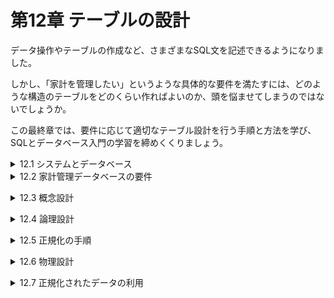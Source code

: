 # 第12章 テーブルの設計
データ操作やテーブルの作成など、さまざまなSQL文を記述できるようになりました。

しかし、「家計を管理したい」というような具体的な要件を満たすには、どのような構造のテーブルをどのくらい作ればよいのか、頭を悩ませてしまうのではないでしょうか。

この最終章では、要件に応じて適切なテーブル設計を行う手順と方法を学び、SQLとデータベース入門の学習を締めくくりましょう。

<details><summary>12.1 システムとデータベース</summary>

### 12.1.1 システム化と要件
現代の社会生活の至る所で、情報システムは欠かせない存在になっています。システム化によって、かつては人力で行っていた処理をプログラムが行うようになり、紙の帳簿などに記録していたものはコンピュータ上のデータベースに保存するようになりました。

しかし、昔と現代で「まったく変わっていないもの」があります。それは、「お金の入出金を管理したい」という両替商(銀行)の要件(requirements)です。現代社会では、要件の実現手段が「人と紙」から「ATMプログラムとデータベース」に置き換わったにすぎません。

いざ、家計管理データベースを作ろうとしたものの、すぐに壁にぶつかってしまいます。「具体的になにをしたらいいのかわからない」。この段階でデータベースをうまく作れない理由は2つあります。
- **理由1 家計管理の要件を知らない**
    - そもそもどのような家計管理をしたいのか、現在どのように管理しているのかをよく知りません。家計に関するどんな情報を管理すれば要件を満たせるかがわからないため、当然「どのようなテーブルを作ればよいか」も決めることができません。
        
        **先ずは、「データベースを使ってどんな家計管理をしたいか」という要件をしっかり聞き出さなければなりません**。
        
- **理由2 要件をテーブル設計に落とし込む方法を知らない**
    - 要件を聞き出せたとして、その内容は「毎月の入出金の合計を一覧で見られるようにしたい」「システムは夫妻2人で使えるようにしたい」のような曖昧なものでしょう。つまり、要件をただ聞いただけでは「具体的にどんなテーブルを作ればよいか」までは明らかにならないのです。
        
        もちろん要件を意識しながらなんとなくテーブルを作ってみるという方法も考えられますが、しっかりとした根拠のないまま経験や感、度胸で作ったデータベースが、速くて、便利で、安全である確率は極めて低いでしょう。
        
        **聞き出した要件を優れたテーブル設計に確実に変換できる手法や手順を学ばなければならないのです**。
- **データベースを用いたシステムを開発するには**
    
    SQLやDBMSの機能に関する知識だけでは、データベースを用いたシステムは開発できない。要件をしっかりと理解し、その要件をデータベース設計に適切に落とし込むための方法論を活用しなければならない。

### 12.1.2 データベース設計の流れ
システム開発の一環としてデータベースを作ろうとする場合、私たちは何をすればよいのでしょうか。それを明らかにするには、先ず私たちが使える材料(INPUT)と、作るべきもの(OUTPUT)を明確にすることが大切です。

**お客様の用件を訊き**→INPUT→**データベース設計作業**→OUTPUT→**必要なテーブルを持つデータベース**

最初に行うことは用件聴取(インタビュー)です。お客様から用件を聞き出すことは、私たちエンジニアにとって非常に大切な作業です。
インタビューした要件は、後からでも確認しやすいように一覧表にまとめるとよいでしょう。これを材料として、最終的には、必要十分なテーブルを内部に持つデータベースを作ります。
各テーブルは、CREATE TABLE文やCREATE INDEX文などの複数のDDL文を実行すれば作ることができますので、成果物はDDL文と考えてもよいでしょう。
- **データベース構築のINPUTとOUTPUT**
    
    INPUT：要件の一覧表(お客様から聴取したもの)
    
    OUTPUT：一連のDDL文(実行すれば必要十分なテーブルが生成されるもの)
問題は、どのような手順でどのような作業をすれば、このINPUTからOUTPUTを生み出せるかです。これまでもたくさんの先人がさまざまな方法を試してきましたが、その多くに共通するのが次ページ図12-4のような流れです。

先ずは概要をイメージしておきましょう。
- **概念設計**
    - 管理すべき情報はどのようなものなのかを整理します。データベースやシステムに関することは考えず、要件に登場する情報だけをざっくりと把握します。例えば、家計管理データベースであれば、扱うべき情報として「利用者情報」や「入出金情報」などがあることを明確にします。また、情報間で関連がある場合、どのような関係があるかも合わせて整理します。
- **論理設計**
    - 概念設計で明らかになった各情報について、RDBを使う前提で構造を整理し、詳しく具体化していきます。論理設計では「どのようなテーブルを作り、それぞれのテーブルにどのような列を作るか」まで明らかにすれば十分です。型や制約など、付随的な部分については考えません。
- **物理設計**
    - 特定のDBMS製品(例えばOracle DB)をつ使う前提に立ち、論理設計で明らかになった各テーブルについて、その内容を詳しく具体化していきます。全てのテーブルの全ての列について、型、インデックス、制約、デフォルト値など、テーブル作成に必要な全ての要素を確定させます。この物理設計に基づいて、CREATE TABLE文などを含む一連のDDL文を作成し、最終的にデータベース内にテーブルを作成することができます。</details>

<details><summary>12.2 家計管理データベースの要件</summary>

### 12.2.1 立花いずみの要件
お客様にインタビューして、次のような案件を聞き出すことができました。

- 立花いずみの案件
    - 毎日のお金の出入りを記録したい(家計簿の高機能版)。
    - 利用者は家族全員で、それぞれ自分の入出金の行為を記録できるようにしたい。また、現在の家族は2人だが、将来増える可能性も考慮したい。
    - 費目の種類は後から追加できるようにしたい。
    - 費目によって「入金」か「出金」のいずれかが決まっている。
    - 1回の行為で、複数の入出金が発生する場合についても、その明細(費目と入出金の金額)をきちんと分けて記録したい。
    - 例えば、「大家さんに家賃を振り込んだ」場合、次のように記録したい。

| 行為の日付 | 行為の内容 | 費目 | 入出金額 |
| --- | --- | --- | --- |
| 2018-04-10 | 家賃を振り込んだ | 住居日 | 70,000 |
|  |  | 振込手数料 | 525 |

- 1回の行為の中に、同じ費目の明細を複数作ることは許さない。例えば、「住居費」の明細を2つ含む行為は記録できない。
- 将来的にはさまざまな集計をしたいけど、今はいらない。
- 入力時には入力ミスを防ぐ仕組みが欲しい。

### 12.2.2 立花コウジの要件
立花いずみの夫である立花コウジさんから次のような要件をお願いされたようです。
- 「利用者別の費目ごとの合計金額」を集計して、例えば次のように表示したい。

| 利用者名 | 費目名 | 合計金額 |
| --- | --- | --- |
| 立花いずみ | 給与 | 871,900 |
| 立花いずみ | 住居費 | 238,800 |
| 立花コウジ | 給与 | 921,900 |
| 立花コウジ | 住居費 | 238,800 |

- できれば、入出金行為に色々なタグを付けたい。タグの内容は「いいね！」「ムダ遣い！」「反省中」などで、後から追加できるようにしたい。また、タグは、どの利用者が付けたものかをわかるようにし、自分の入出金行為にも、自分以外の入出金行為にも付けることができるようにしたい。
要件を抱えているお客様が複数いる場合は特に注意が必要です。別の相手にインタビューをすると新たな用件が出てきて、概念設計の結果が変わってしまう可能性があるからです。特に他の要件と矛盾する用件が出てきた場合は、お客様同士で話し合い、どのようにするのかを決定してもらわなければなりません。

### 12.2.3 既存の家計管理ノート
夫妻が現在記録している家計管理ノートを材料として仕入れてきました。既に紙などを使って情報を管理している場合、それを入手しておくとテーブル設計の補助資料として活用することができます。</details>


<details><summary>12.3 概念設計</summary>

### 12.3.1 概念設計ですること
先ずは概念設計の流れを確認しておきましょう。

概念設計では、要件を実現するために、抽象的な概念としてどのような「情報の塊」を管理しなければならないかを明らかにします。

この情報の塊のことを**エンティティ**(entity)といい、通常エンティティは複数の**属性**(attribute)を持っています。さらに、エンティティ同士にどのような関連があるかも、この概念設計で明らかにします。

概念的な存在であるエンティティは、初心者にはなかなかイメージしにくいものです。慣れるまでは、これまで慣れ親しんだ「テーブル」のようなものだと考えてもよいでしょう。実際、エンティティはこの後の論理設計や物理設計を経てテーブルになりますので、いわば「テーブルの原石」のようなものなのです。
- **概念的なもののイメージを掴むためのヒント**
    - エンティティ：「テーブル」のようなもの。
    - 属性：テーブルの「列」のようなもの。
    - 関連：「リレーションシップ」のようなもの。
例えば、書店の在庫管理を概念モデルで表す場合、書籍情報や在庫情報がエンティティとして考えられます。書籍エンティティは、書籍のタイトルや価格という属性を持っています。また、在庫情報には「どの書籍が何冊あるか」という情報が含まれるため、書籍エンティティと在庫エンティティには関連があるといえます。

**※書店で「書籍」の在庫を管理するように、家計簿では「お金を使った事実」を管理する。だから、家計簿では「入出金行為」がエンティティになる。**

**※書籍のように形のあるものだけでなく、事実や行為のような形のないものもエンティティになる。**

### 12.3.2 ER図
概念設計の成果は、**ER図**(ERD:entity-relation diagram)という図にまとめることが一般的です。ER図を使うことで、エンティティ、属性、リレーションシップと俯瞰して見ることができます。

ER図には、2つの記述形式があります。図12-7は、ジェームズ・マーチンという人が考案したIE(Information Engineering)という形式に基づくER図です。本書では以降IE形式によるER図を紹介していきますが、アメリカ空軍が開発したIDEF1Xという形式も広く使われています。正式な仕様や各種の解説がWebサイト([http://www.idef.com/idef1x-data-modeling-method/](http://www.idef.com/idef1x-data-modeling-method/))で入手可能ですので興味がある方は調べてみてください。

### 12.3.3 ER図の記述ルール
ER図に登場する四角形はエンティティを表しています。四角形の上にはエンティティの名前が、四角形の中には属性の一覧が記述されます。図12-7では「利用者」や「入出金行為」などのエンティティがそれぞれ四角形で表されています。

属性の一覧は2つのグループに分けられます(図12-8)。四角形の中の線より上には、エンティティを一意に特定する主キーとなる属性を記述します。複数の属性で複合主キーを構成する場合、線より上に複数の属性が記述されます。

また、複数のエンティティ間にリレーションシップがある場合には、エンティティ同士を線で繋ぎ、外部キーとなる属性には「(FK)」と付記します。

エンティティ同士の数量的な関係を**多重度**や**カーディナリティ**といいます。例えば、家計管理の場合は1人の「利用者」が複数の「入出金行為」をする可能性がありますので、「利用者」と「入出金行為」の2つのエンティティは「1対多」の多重度があるといえます。

この多重度をER図中に記述する場合、図12-9のように表します。

このルールを念頭に、再度、図12-7の全体を眺めてみましょう。特に次の点を確認してください。
- **家計管理に関するER図のチェックポイント ※図12-7を見ながら確認すること。**
    1. 夫妻が考える家計管理には、5つのエンティティが登場する。
    2. 1人の「利用者」が、複数の「入出金行為」を行う(但し、利用者が1件も「入出金行為」を行なっていない状況もあり得るので多重度は0以上となる)。(例)『立花いずみ』が、『家賃の振込』と『スーパーで買い物』を行う。
    3. 1つの「入出金行為」には、1つ以上の「入出金明細」が含まれる(「入出金行為」には必ず1件以上の「入出金明細」があるはずなので多重度は1以上)。(例)『家賃の振込』には、『家賃の支払い』と『振込手数料の支払い』が含まれる。
    4. 1つの「費目」が、複数(0件以上)の「入出金明細」に付けられる。(例)『家賃の支払い』を行なった明細には、『住居費』費目が割り当てられる。
    5. ある1つの「タグ」が複数の「入出金行為」に付けられること(多重度0以上)があると同時に、1つの「入出金行為」に複数の「タグ」が付けられること(多重度0以上)もある。(例)『ありがとう！』タグが、『家賃の振り込み』と『スーパーで買い物』に付けられる。また、『外食の立て替え』には、『ありがとう！』と『反省中』タグが付けられる。

### 12.3.4 エンティティを導き出す方法
要件を聞いて、「どのようなエンティティが必要か」を導き出すことは、非常に高度な作業です。曖昧な要件に基づいてデータベースの利用イメージを頭の中に広げ、そこの登場する情報を見つけ出さなければならないからです。そこで、要件からエンティティを導き出すヒントを紹介します。
- **[ステップ1] 候補となる用語を洗い出す**
    - 要件(12.2節)の中から「名詞」を抜き出す。
    - 要件(12.2節)が実現されている姿を仮定して、そこに登場する「人」「物」「事実」「行為」などの用語を書き出す。
- **[ステップ2] 不要な用語を捨てる**
    - 他の用語の具体例でしかないものを捨てる。(例)「利用者」がすでにあれば、「いずみ」は捨ててよい。
    - 計算や集計をすれば算出可能な値は捨てる。
- **[ステップ3] 関連がありそうなものをまとめる**
    - 同じ用語に関連するものを集める。(例)「日付」「利用者」「内容」はいずれも「入出金行為」に関連する。何故なら「入出金行為をした日付」や「入出金行為の内容」だから。
- **[ステップ4] エンティティ名と属性名に分ける**
    - ステップ3でまとめたグループの中で「〜の〜」という日本語が成り立つ場合、前者がエンティティ名に、後者がその属性名になる。(例)「入出金行為」はエンティティ名に、「日付」はその属性になる。

しかし、ここに挙げたヒントを使っても、概念設計はかなり曖昧で難しいと感じるはずです。**たくさんのデータベース設計を行なったり、他の人が行った設計の結果を見たりすることを繰り返すうちに、自然と頭の中にエンティティが浮かぶようになる**でしょう。データベースを学び始めたばかりの私たちは、**とりあえず概念設計の目的と流れを把握することに専念し、あとは自由に繰り返し、要件からエンティティを引き出すことにチャレンジして**見るとよいでしょう。

**※「何が正解か？」にあまりこだわらず、概念設計をしてみて先輩方から意見をもらうのもよい。**

但し、1つだけ注意点があります。概念設計をいろいろ行っていると、エンティティの中に他のエンティティを登場させたくなることがあります。例えば、今回の場合、「1回の入出金行為の中に、入出金の明細がいくつか入るはずだよなぁ……」などと頭の中にイメージを広げたくなるかもしれません(図12-10)。

しかしER図ではエンティティの中にエンティティを作ること(二重構造)はできません。このような場合、「入出金明細」は別のエンティティとして、外部に取り出すようにしましょう(図12-10右側)。

このとき、外部に取り出したエンティティは、元のエンティティと関連があるはずです。元のエンティティと関連付けられるように、取り出したエンティティに元のエンティティの主キーを属性として追加しておきます。今回の例では、入出金行為エンティティの「入出金行為ID」を追加しました。

**※二重構造になってしまいそうなエンティティは、分割する。**</details>


<details><summary>12.4 論理設計</summary>

### 12.4.1 論理設計ですること
概念設計で作成したER図は、概念の世界における理想的なエンティティ構造を表しているに過ぎないため、このままの姿でデータベースに格納できるとは限りません。そこで、利用する予定のデータベースが扱いやすい構造にエンティティを変形する作業が論理設計です。

私たちが学習しているRDBは、「関連性のある複数の二次元表」として情報を扱う**リレーショナルデータモデル**(relational data model)でデータを管理します。このデータモデルでは、図12-10左側にあるような「二重構造のテーブル」を格納することができません。

- **論理設計の目的**
    
    概念上のエンティティをリレーショナルデータモデルで取り扱いやすい形のテーブルに変形する。

### 12.4.2 「多対多」の分解
図12-7のER図によると、「タグ」と「入出金行為」は「多対多」の関係をうまく扱うことができません。そこで、2つのエンティティの対応を格納した中間テーブルを追加することによって、「多対多」を2つの「1対多」の関係に変換します。

### 12.4.3 キーの整理
ここで、出揃った全てのエンティティのキーについて整理と確認をします。特に重要なのは、主キーです。種キーを持たないエンティティには、管理をしやすくするために人工的な主キー(人工キー)を追加します。例えば、「入出金行為」エンティティには、概念設計の段階ですでに「入出金行為ID」という人工キーを追加しています。

そのほか、不適切な主キーを持つエンティティがないか確認しておきましょう。

利用者エンティティの主キーは「利用者名」属性でよいようにも思えますが、次に挙げる「主キーが備えるべき3つの特性」に合致しません。

- **主キーが備えるべき3つの特性**
    - 非NULL性：必ず何らかの値を持っている。
    - 一意性：他と重複しない。
    - 不変性：一度決定されたら値が変化することがない(主キーは、一貫して同じ行を指し示す)。
名前を持たない家族はいませんし(非NULL性を備える)、

一部の例外を除いて日本の法律では同一戸籍内に同姓同名は許されません(ほぼ一意性を備える)。

その一方で、法律には「名前は正当な自由があれば変更できる」とも定められています。つまり、名前という情報は不変性を備えない情報なのです。

やはり利用者テーブルについても、「利用者ID」のような人工キーを追加してあげるとよいでしょう。

**※それに、将来「登録する名前を本名からニックネームに変更したい」場合もあるかもしれない。**

### 12.4.4 正規化
論理設計における最も中心的な作業は、正規化(normalization)の作業です。**正規化**とは、矛盾したデータを格納できなよう、テーブルを複数に分割していく作業です。第8章で行ったテーブル分割も正規化です。

テーブルを分割しないことによる致命的な問題は次の2点です。

- **テーブルを分割しない場合の懸念**
    - 内容に重複が多く、わかりにくい(p243の例2)。
    - データ更新時には複数の関連箇所を正確に更新しなければならず、更新を忘れたり間違えたりすると、データの整合性が損なわれる(p243の例3)。

人間は忘れたり間違えたりする生き物です。複数の箇所に対して100％の正確さで更新するということは期待すべきではありません。**同じ情報が複数の関連箇所にわたって格納されている限り、ある日、その一部の更新を忘れ、データの整合性が失われてしまうと考えるべき**なのです。

整合性が崩れにくい優れたテーブル設計の原則は、「**1つの事実は1箇所に**(one-fact in one-place)」です。私たちは正規化という手法を用いて正しくテーブルを分割することにより、ヒューマンエラーを防止し、この原則に則ったテーブル構造を手に入れることができるのです。</details>


<details><summary>12.5 正規化の手順</summary>

### 12.5.1 正規化の段階
正規化のよってテーブルが適切に分割された状態を正規形(normalized form)といいます。どの程度正規化されているかによって、正規形は第1正規形から第5正規形まで存在します。但し、通常のシステム開発が目的の場合は、業務で求められる第3正規形まで理解していれば問題ないでしょう。

もし、概念設計の結果得られたテーブルが第1正規形であれば、それを第2正規形に変形し、さらに第3正規形に変形するという手順を踏みます。

- **正規化の流れ**
    
    手元にあるエンティティ構造(テーブル構造)を、非正規形から第3正規形まで順次変形していく。
    
**※慣れれば機械的に行える作業なので、これも練習あるのみ。**

### 12.5.2 非正規形
もしあるテーブルが図12-16のような特徴を持つなら、非正規形といえます。

- 「セルの結合」を行っている。
- 1つのセルに複数行書いている。

しっかりと概念設計を行なった場合、その結果が非正規形になっている可能性はほとんどありません。何故なら、非正規形の構造は通常のER図では表現できないからです(図12-10の左側の段階が非正規形です。これを同じ図の右側に変形した時点で、非正規形から卒業しています)。

非正規形となる可能性が高まるのは、「現実のノート、帳票(帳簿や伝票などの総称)、画面などからテーブル設計を持ち込んだ」ケースです。

図12-17には「セルの結合」が含まれています。別の見方をすると、「1つの日付や内容に対して、**複数の費目ID**、**費目名**、**金額が繰り返し登場している**」ともいえます。このことから、「非正規形は**繰り返しの列**を含む」ともよく表現されます。

### 12.5.3 第1正規形への変形
先ず、非正規形のテーブルを第1正規形に変形しなければなりません。第1正規形とは、次のような条件を満たす形をいいます。

- **第1正規形の目指す姿と達成条件**
    
    テーブルの全ての行の全ての列に1つずつ値が入っているべきである。よって、「繰り返しの列」や「セルの結合」が現れてはならない。
    

非正規形を第1正規形に変形するには、次の3ステップの手順を実施します。図12-18と併せて読み進めてください。

- **[ステップ1] 繰り返しの列の部分を別の表に切り出す。**
    - 元のテーブルから「繰り返しの列」の部分を別テーブルとして切り出し、切り出したテーブルに名前をつけます。今回の場合は、繰り返されている「費目ID」「費目名」「金額」の列を切り出し、入出金明細テーブルとしました。
- **[ステップ2] 切り出したテーブルの仮の主キーを決める。**
    - 入出金明細テーブルの主キーとなる列を決めます。ステップ1で切り出した入出金明細テーブルには、「費目ID」「費目名」「金額」の3つの列がありますが、1つの入出金行為で同じ費目が複数使われることはないという要件がありましたので、「費目ID」を仮の主キーと定めます。
- **[ステップ3] 主キー列をコピーして複合主キーを構成する。**
    - 元のテーブルの主キー列を、切り出したテーブルにも加え、ステップ2の仮の主キーと合わせて複合種キーを構成します。今回の場合は、入出金明細テーブルに「入出金行為ID」列を追加し、「費目ID」と併せて複合主キーを構成します。

### 12.5.4 関数従属性
関連従属性(functional dependency)は列と列との間にある次のような関係性を示す用語です。
- **関数従属性**
    
    「ある列Aの値が決まれば、自ずと列Bの値も決まる」という関係。このとき、「列Bは列Aに関数従属している」という。

例えば、図12-18の入出金行為テーブルを見てみましょう。入出金行為IDがわかれば、何月何日の入出金であるか(「日付」列の内容)が確定できます。よって、「日付」は「入出金行為ID」に関数従属しているといえます。

他にも、「費目ID」と「費目名」、「利用者ID」と「利用者名」など、至る所に関数従属性を見つけることがでます。

そもそも主キーとは、**「その値を決めると、どの行であるか(各列の内容が何であるか)を完全に特定できる」という列**でした。つまり、そもそもテーブルに含まれる主キー以外の列(非キー列)は、主キー列に対して関数従属しているべきなのです。
- **テーブルにおける理想的な関数従属**
    
    すべての非キー列は、主キーに綺麗に関数従属しているべきである。

ここでのポイントは、「主キーに綺麗に関数従属している」ことです。実は、テーブルの列が何らかの理由で「主キーに汚く関数従属してしまう」ことがあります。これを排除することこそ、第2正規形の目的なのです。

### 12.5.5 第2正規形への変形
第2正規形への変形は、主キーに対する「汚い関数従属」の排除が目的であることはすでに述べました。どんな関数従属が「汚い」のか、注目してください。
- **第2正規形の目指す姿と達成条件**
    
    複合主キーを持つテーブルの場合、非キー列は、複合主キーの全体に関数従属すべきである。よって、「複合主キーの一部の列に対してのみ関数従属する列」が含まれてはならない。

第2正規形では、全ての非キー列が「複合主キーの全体」に関数従属することを求めています(これを本書では「綺麗に」と表現します)。複合主キーの一部の列にしか関数従属しないことが、「汚い関数従属」というわけです。専門用語では、この状態を**部分関数従属**といいます(図12-19)。

尚、複合主キーを持たないテーブルは「汚い関数従属」が含まれようがないので考慮不要(既に第2正規形になっている)といえます。あらためて図12-18の入出金明細テーブルを見てみると、テーブルに含まれる「費目ID」と「費目名」の2つの列は、部分関数従属になってしまっています。

- 費目名は費目IDに関数従属している。
- 入出金行為IDと費目IDは複合主キーを構成している。

この部分関数従属を排除し、第2正規形に変形するには、次の手順を実施します。

- **[ステップ1] 複合主キーの一部に関数従属する列を切り出す。**
    - 複合種キーの一部の列に関数従属している列を、別のテーブルとして切り出して名前を付けます。今回の場合は「費目名」を切り出し、費目テーブルとします。
- **[ステップ2] 部分関数従属先だった列をコピーする。**
    - 切り出した列が関数従属していた列を、ステップ1で作ったテーブルにコピーして主キーとします。今回の場合は、切り出した費目テーブルに「費目ID」列を追加して主キーとします。

### 12.5.6 第3正規形への変形
最後に目指すのは第3正規形です。目的を確認します。
- **第3正規形の目指す姿と達成条件**
    
    テーブルの非キー列は、主キーに直接、関数従属すべきである。よって、「主キーに関数従属する列にさらに関数従属する列」は存在してはならない。
    

第1、第2と同じく、「汚い関数従属を排除しよう」という考えに変わりはありませんが、排除しようとしているものが異なります。今回は、「主キーに対する間接的な関数従属」を汚い関数従属とみなし、それを排除しようとしています。間接的に関数従属することを、専門用語では**推移関数従属**と言います(図12-21)。

今回の例では、入出金行為テーブルの「利用者名」列が問題です。この列が関数従属する「利用者ID」はさらに主キーである「入出金行為ID」に関数従属しているので、「利用者名」は推移関数従属しているといえるでしょう。

次のような手順を踏んで、推移関数従属を排除しましょう(図12-22)。

- **[ステップ1] 間接的に主キーに関数従属する列を切り出す。**
    - 間接的に主キーに関数従属している列を、別のテーブルとして切り出して名前を付けます。今回の場合は「利用者名」を切り出し、利用者テーブルとします。
- **[ステップ2] 直接関数従属先だった列をコピーする。**
    - 切り出した列が関数従属していた列を、切り出したテーブルにコピーして主キーとします。今回の場合は、「利用者名」列が関数従属していた列は「利用者ID」列ですから、利用者テーブルに「利用者ID」列を追加して主キーとします。

この時点でのテーブル構造をER図にまとめたのが図12-23です。

### 12.5.7 正規化を覚えるコツ
- **3つの正規化で排除しようとするもの**
    - 第1正規形への変形：繰り返し列。
    - 第2正規形への変形：複合主キーの一部への関数従属(部分関数従属)。
    - 第3正規形への変形：間接的な関数従属(推移関数従属)。

正規化を1つひとつ覚えようとすると難しく感じるかもしれません。しかし、先ず繰り返し列を→次に「汚い関数従属」を排除する、というようにザックリと2ステップとして捉えることで、気持ちが楽になるはずです</details>


<details><summary>12.6 物理設計</summary>

### 12.6.1 物理設計の流れ
論理設計後、どのDBMS製品を利用するかを確定した上で行うのが物理設計です。DBMS製品がサポートする型や制約、インデックス、利用するハードウェアなどの制約を考慮し、全テーブルについて詳細な設計を確定させます。完成した物理データモデルは、そのままDDLに変換できる内容となります。

本書で学んだ一般的な知識でも最低限の物理設計は行えるでしょう。しかし、真に優れた物理設計のためには、利用するDBMS製品に関する深い知識が欠かせません。大規模なプロジェクトでは、DBMSに関する専門家に物理設計を依頼することもあります。

### 12.6.2 家計管理データベースの物理設計
DBMSはMySQLを使い、家計管理データベースの利用者テーブルを例に、物理設計を行なっていきます。

- **①最終的なテーブル名、列名(物理名)を決定する。**
    - 論理設計までは、わかりやすいように日本語のテーブル名や列名を使うことが一般的ですが、最終的にデータベースないにテーブルを作成する場合、アルファベットの名前を付けることが多くあります。各DBMSでは、いくつかの単語を予約語として使っており、その単語はテーブルや列の名前として使うことができません。例えば、「USER」という単語は多くのDBMSで予約されているので、単独では使わないように注意してください。最終的にデータベースないにテーブルが作られる際のテーブル名や列名を、**物理名**(physical name)といいます。対して、論理設計までの段階で利用してきた名前は**論理名**(logical name)といいます。例えば、今回の利用者テーブルでは、テーブル名を「USERS」、「名前」列を「NAME」のように、物理名を決定します。
- **②列の型を決定する。**
    - 各列に対して指定する型を決定します。DBMS製品によって型の種類や数値の精度は異なるため、マニュアルなどを参照しながら最適な型を選びます。
- **③制約、デフォルト値を決定する。**
    - 各テーブルや各列に対して、設定する制約を決定します。型と同じく、利用できる制約やデフォルト値はDBMS製品によって異なることがあるため、物理設定の段階で決定します。
- **④インデックスを決定する。**
    - どの列にインデックスを設定するのかについても、物理設計で決定する事柄です。DBMS製品のインデックス特性や、その列を利用する状況などを総合的に考慮して決定します。
- **⑤その他**
    - 利便性を考慮してビューを作成したり、性能のためにあえて正規化を崩したり、巨大なテーブルを分割したりする作業が行われることもあります。

以上のような過程を経て決定した物理設計の成果は情報量が多く、ER図内に全て書き込むことは困難です。通常は、ER図とは別に「テーブル設計仕様書」などの名称で呼ばれる別文書にとりまとめられます(図12-25)。

### 非正規化は最後の手段に
第3正規型まで分割されたテーブルが、物理設計で第1正規型などの形に戻されることがあります(非正規化)。

正規化を崩すことによって、多数のテーブルをSQL上で結合する必要が減り、処理性能が向上する可能性もありますが、データの整合性が崩れやすくなります。

近年では、ハードウェアの高性能化や、マテリアライズド・ビューをはじめとするDBMSの機能のおかげで、非正規化という「苦肉の策」を行わずに済むケースも増えました。非正規化は、あくまで最後の手段と考えましょう。</details>


<details><summary>12.7 正規化されたデータの利用</summary>

### 12.7.1 家計管理データベースを使おう
